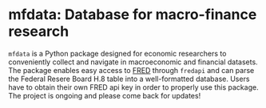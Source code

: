 # mfdata: Database for macro-finance research

`mfdata` is a Python package designed for economic researchers to conveniently collect and navigate in macroeconomic and financial datasets. The package enables easy access to [FRED](http://research.stlouisfed.org/fred2/) through `fredapi` and can parse the Federal Resere Board H.8 table into a well-formatted database. Users have to obtain their own FRED api key in order to properly use this package. The project is ongoing and please come back for updates!
